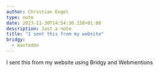 ```yaml
---
author: Christian Engel
type: note
date: 2023-11-30T14:54:36.158+01:00
description: Just a note
title: "I sent this from my website"
bridgy: 
  - mastodon
---
```


I sent this from my website using Bridgy and Webmentions